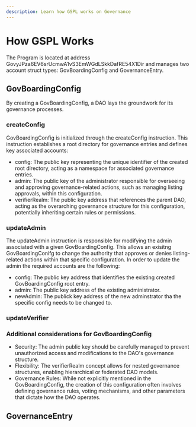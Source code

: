 ```yaml
---
description: Learn how GSPL works on Governance
---
```


# How GSPL Works

The Program is located at address GovyJPza6EV6srUcmwA1vS3EmWGdLSkkDafRE54X1Dir and manages two account struct types: GovBoardingConfig and GovernanceEntry.

## GovBoardingConfig

By creating a GovBoardingConfig, a DAO lays the groundwork for its governance processes.  

### createConfig

GovBoardingConfig is initialized through the createConfig instruction. This instruction establishes a root directory for governance entries and defines key associated accounts:

- config: The public key representing the unique identifier of the created root directory, acting as a namespace for associated governance entries.
- admin: The public key of the administrator responsible for overseeing and approving governance-related actions, such as managing listing approvals, within this configuration.
- verifierRealm: The public key address that references the parent DAO, acting as the overarching governance structure for this configuration, potentially inheriting certain rules or permissions.

### updateAdmin

The updateAdmin instruction is responsible for modifying the admin associated with a given GovBoardingConfig.  This allows an exisitng GovBoardingConifg to change the authority that approves or denies listing-related actions within that specific configuration.  In order to update the admin the required accounts are the following:

- config: The public key address that identifies the existing created GovBoardingConfig root entry.
- admin: The public key address of the existing administrator.
- newAdmin: The publick key address of the new adminstrator tha the specific config needs to be changed to.

### updateVerifier

### Additional considerations for GovBoardingConfig
  - Security: The admin public key should be carefully managed to prevent unauthorized access and modifications to the DAO's governance structure.
  - Flexibility: The verifierRealm concept allows for nested governance structures, enabling hierarchical or federated DAO models.
  - Governance Rules: While not explicitly mentioned in the GovBoardingConfig, the creation of this configuration often involves defining governance rules, voting mechanisms, and other parameters that dictate how the DAO operates.

## GovernanceEntry
